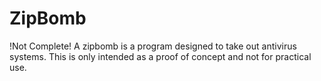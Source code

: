 # ZipBomb
!Not Complete!
A zipbomb is a program designed to take out antivirus systems. This is only intended as a proof of concept and not for practical use.
